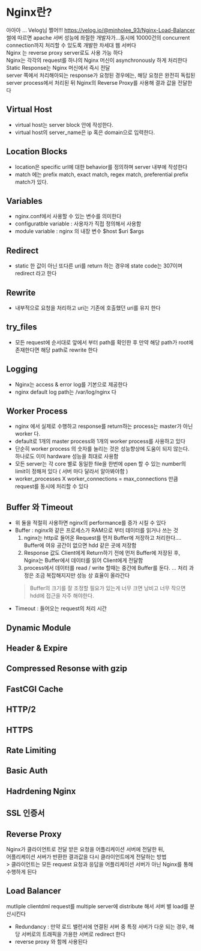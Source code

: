# Nginx란?
아아아 ... Velog님 쩔어!!! https://velog.io/@minholee_93/Nginx-Load-Balancer       
썰에 따르면 apache 서버 성능에 좌절한 개발자가...동시에 10000건의 concurrent connection까지 처리할 수 있도록 개발한 차세대 웹 서버다    
Nginx 는 reverse proxy server로도 사용 가능 하다   
Nginx는 각각의 request를 하나의 Nginx 머신이 asynchronously 하게 처리한다        
Static Response는 Nginx 머신에서 즉시 전달    
server 쪽에서 처리해아되는 response가 요청된 경우에는, 해당 요청은 완전히 독립된 server process에서 처리된 뒤 Nginx의 Reverse Proxy를 사용해 결과 값을 전달한다      

## Virtual Host
- virtual host는 server block 안에 작성한다.
- virtual host의 server_name은 ip 혹은 domain으로 입력한다.

## Location  Blocks
- location은 specific url에 대한 behavior를 정의하며 server 내부에 작성한다
- match 에는 prefix match, exact match, regex match, preferential prefix match가 있다.

## Variables 
- nginx.conf에서 사용할 수 있는 변수를 의미한다
- configuratble variable : 사용자가 직접 정의해서 사용함
- module variable : nginx 의 내장 변수 $host $uri $args

## Redirect 
- static 한 값이 아닌 또다른 uri를 return 하는 경우에 state code는 307이며 redirect 라고 한다

## Rewrite
- 내부적으로 요청을 처리하고 uri는 기존에 호출했던 uri를 유지 한다

## try_files
- 모든 request에 순서대로 앞에서 부터 path를 확인한 후 만약 해당 path가 root에 존재한다면 해당 path로 rewrite 한다
    
## Logging
- Nginx는 access & error log를 기본으로 제공한다
- nginx default log path는 /var/log/nginx 다

## Worker Process
- nginx 에서 실제로 수행하고 response를 return하는 process는 master가 아닌 worker 다.
- default로 1개의 master process와 1개의 worker process를 사용하고 있다
- 단순히 worker process 의 숫자를 늘리는 것은 성능향상에 도움이 되지 않는다. 하나로도 이미 hardware 성능을 최대로 사용함
- 모든 server는 각 core 별로 동일한 file을 한번에 open 할 수 있는 number의 limit이 정해져 있다 ( 서버 마다 달라서 알아봐야함 )
- worker_processes X worker_connections = max_connections 만큼 request를 동시에 처리할 수 있다 

## Buffer 와 Timeout
- 위 둘을 적절히 사용하면 nginx의 performance를 증가 시킬 수 있다
- Buffer : nginx와 같은 프로세스가 RAM으로 부터 데이터를 읽거나 쓰는 것
    1. nginx는 http로 들어온 Request를 먼저 Buffer에 저장하고 처리한다.... Buffer에 여유 공간이 없으면 hdd 같은 곳에 저장함
    2. Response 값도 Client에게 Return하기 전에 먼저 Buffer에 저장된 후, Nginx는 Buffer에서 데이터를 읽어 Client에게 전달함
    3. process에서 데이터를 read / write 할때는 중간에 Buffer를 둔다. ... 처리 과정은 조금 복잡해지지만 성능 상 효율이 올라간다
    > Buffer의 크기를 잘 조정할 필요가 있는게 너무 크면 낭비고 너무 작으면 hdd에 접근을 자주 해야한다.
- Timeout : 들어오는 request의 처리 시간
## Dynamic Module
## Header & Expire
## Compressed Resonse with gzip
## FastCGI Cache
## HTTP/2
## HTTPS
## Rate Limiting
## Basic Auth
## Hadrdening Nginx
## SSL 인증서
## Reverse Proxy
Nginx가 클라이언트로 전달 받은 요청을 어플리케이션 서버에 전달한 뒤,     
어플리케이션 서버가 반환한 결과값을 다시 클라이언트에게 전달하는 방법     
    > 클라이언트는 모든 request 요청과 응답을 어플리케이션 서버가 아닌 Nginx를 통해 수행하게 된다

## Load Balancer
mutliple clientdml request를 multiple server에 distribute 해서 서버 별 load를 분산시킨다
- Redundancy : 만약 로드 밸런서에 연결된 서버 중 특정 서버가 다운 되는 경우, 해당 서버로의 트래픽을 가용한 서버로 redirect 한다
- reverse proxy 와 함께 사용된다